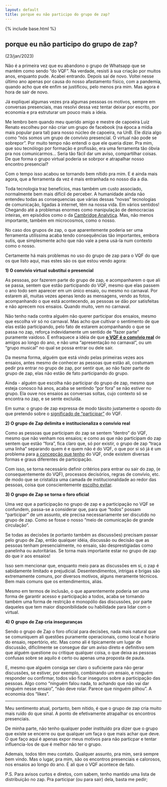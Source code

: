 ```yaml
---
layout: default
title: porque eu não participo do grupo de zap?
---
```

{% include base.html %}

## porque eu não participo do grupo de zap?
(23/jan/2023)

Não é a primeira vez que eu abandono o grupo de Whatsapp que se mantém como sendo “do VQF”. Na verdade, resisti à sua criação por muitos anos, enquanto pude. Acabei entrando. Depois saí de novo. Voltei nesse último ano apenas por causa do nosso afastamento físico, com a pandemia, quando acho que ele enfim se justificou, pelo menos pra mim. Mas agora é hora de sair de novo.

Já expliquei algumas vezes pra algumas pessoas os motivos, sempre em conversas presenciais, mas resolvi dessa vez tentar deixar por escrito, por economia e pra estruturar um pouco mais a ideia.

Me lembro bem quando meu querido amigo e mestre de capoeira Luiz Renato escolheu por não criar um grupo de facebook (na época a mídia mais popular para tal) para nosso núcleo de capoeira, na UnB. Ele dizia algo como “nós somos um grupo de convívio presencial. O virtual não pode se sobrepor”. Por muito tempo não entendi o que ele queria dizer. Pra mim, que sou tecnólogo por formação e profissão, era uma ferramenta tão óbvia pra nos comunicarmos… Seria tão fácil dar um aviso, compartilhar coisas. De que forma o grupo virtual poderia se sobrpor e atrapalhar nosso encontro presencial?

Com o tempo isso acabou se tornando bem nítido pra mim. E é ainda mais agora, que a ferramenta da vez é mais entranhada no nosso dia a dia.

Toda tecnologia traz benefícios, mas também um custo associado, normalmente bem mais difícil de perceber. A humanidade ainda não entendeu todas as consequencias que várias dessas “novas” tecnologias de comunicação, ligadas à internet, têm na nossa vida. Em vários sentidos! Chegando até a problemas enormes como manipulação de democracias inteiras, em episódios como o da [Cambridge Analytica](https://pt.wikipedia.org/wiki/Esc%C3%A2ndalo_de_dados_Facebook%E2%80%93Cambridge_Analytica). Mas, não menos importante, também em microcosmos, como o nosso.

No caso dos grupos de zap, o que aparentemente poderia ser uma ferramenta utilíssima acaba tendo consequências tão importantes, embora sutis, que simplesmente acho que não vale a pena usá-la num contexto como o nosso.

Certamente há mais problemas no uso do grupo de zap para o VQF do que os que listo aqui, mas estes são os que estou vendo agora:

**1) O convívio virtual substitui o presencial**

As pessoas, por fazerem parte do grupo de zap, e acompanharem o que ali se passa, sentem que estão participando do VQF, mesmo que elas passem o ano todo sem aparecer em um único ensaio, ou mesmo no carnaval. Por estarem ali, muitas vezes apenas lendo as mensagens, vendo as fotos, acompanhando o que está acontecendo, as pessoas se dão por satisfeitas e não aprecem nos ensaios. Quando muito, vem no carnaval.

Não tenho nada contra alguém não querer participar dos ensaios, mesmo que escolha vir só no carnaval. Mas acho que cultivar o sentimento de que elas estão participando, pelo fato de estarem acompanhando o que se passa no zap, reforça indevidamente um sentido de “fazer parte” puramente vaidoso. E enfraquece a idéia de que [**o VQF é o convívio real**](razao_de_ser) de amigos ao longo do ano, e não uma “apresentação no carnaval”, ou um “grupo musical” no qual se possa entrar ou dele sair.

Da mesma forma, alguém que está vindo pelas primeiras vezes aos ensaios, antes mesmo de conhecer as pessoas que estão ali, costumam pedir pra entrar no grupo de zap, por sentir que, ao não fazer parte do grupo de zap, elas não estão de fato participando do grupo.

Ainda - alguém que escolha não participar do grupo de zap, mesmo que esteja conosco há anos, acaba se sentindo “por fora” se não estiver no grupo. Ela ouve nos ensaios as conversas soltas, cujo contexto só se encontra no zap, e se sente excluída.

Em suma: o grupo de zap expressa de modo tássito justamente o oposto do que pretendo sobre o [significado de “participar”](razao_de_ser) do VQF.

**2) O grupo de Zap delimita e institucionaliza o convívio real**

Como as pessoas que participam do zap se sentem “dentro” do VQF, mesmo que não venham nos ensaios; e como as que não participam do zap sentem que estão “fora”, fica claro que, só por existir, o grupo de zap “traça uma linha” separando quem é e quem não é do VQF, o que por si só já é um problema para [a concepção que tenho](o_que_eh) do VQF, onde existem diversas formas e graus diferentes de participação.

Com isso, se torna necessário definir critérios para entrar ou sair do zap, (e consequentemente do VQF), processos decisórios, regras de convívio, etc. de modo que se cristaliza uma camada de institucionalidade ao redor das pessoas, coisa que conscientemente [escolho evitar](o_que_eh).

**3) O grupo de Zap se torna o foro oficial**

Uma vez que a participação no grupo de zap e a participação no VQF se confundem, passa-se a considerar que, para que “todos” possam “participar” de um assunto, ele precisa necessariamente ser discutido no grupo de zap. Como se fosse o nosso “meio de comunicação de grande circulação”.

Se todas as decisões (e portanto também as discussões) precisam passar pelo grupo de Zap, então qualquer idéia, discussão ou decisão que as pessoas tenham presencialmente, no ensaio, são desprestigiadas como panelinha ou autoritárias. Se torna mais importante estar no grupo de zap do que ir aos ensaios!

Isso sem mencionar que, enquanto meio para as discussões em si, o zap é sabidamente limitado e prejudicial. Desentendimentos, intrigas e brigas são extremamente comuns, por diversos motivos, alguns meramente técnicos. Bem mais comuns que os entendimentos, aliás.

Mesmo em termos de inclusão, o que aparentemente poderia ser uma forma de garantir acesso e participação a todos, acaba se tornando também uma forma de restrição e monopólio das discussões, por parte daqueles que tem maior disponibilidade ou habilidade para lidar com o virtual.

**4) O grupo de Zap cria inseguranças**

Sendo o grupo de Zap o foro oficial para decisões, nada mais natural que se comuniquem ali questões puramente operacionais, como local e horário do ensaio, repertório, etc. Mas como ali é tipicamente um lugar de discussão, dificilmente se consegue dar um aviso direto e definitivo sem que alguém questione ou critique qualquer coisa, o que deixa as pessoas confusas sobre se aquilo é certo ou apenas uma proposta de pauta.

E, mesmo que alguém consiga ser claro o suficiente para não gerar discussões, se estiver, por exemplo, combinando um ensaio, e ninguém responder ou confirmar, todos vão ficar inseguros sobre a participação das pessoas. Algo como “ninguém falou nada, to achando que não vai dar ninguém nesse ensaio”, “não deve rolar. Parece que ninguém pilhou”. A economia dos “likes”.

---

Meu sentimento atual, portanto, bem nítido, é que o grupo de zap cria muito mais ruído do que sinal. A ponto de efetivamente atrapalhar os encontros presenciais.

De minha parte, não tenho qualquer poder instituído pra dizer que o grupo que existe se encerre ou que qualquer um faça o que mais achar que deve. O que faço aqui é apenas expor meus motivos para não particpar e tentar influencia-los de que é melhor não ter o grupo.

Ademais, todos têm meu contato. Qualquer assunto, pra mim, será sempre bem vindo. Mas o lugar, pra mim, são os encontros presenciais e calorosos, nos ensaios ao longo do ano. É ali que o VQF acontece de fato.

P.S. Para avisos curtos e diretos, com sabem, tenho mantido uma lista de distribuição no zap. Pra participar (ou para sair) dela, basta me pedir;

<br/>
<br/>
<br/>
<br/>